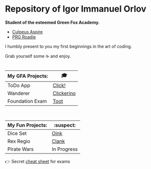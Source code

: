 # Repository of Igor Immanuel Orlov
<strong>Student of the esteemed Green Fox Academy.</strong> </br>
- [Culpeus Aspire](https://github.com/green-fox-academy/aspire-syllabus) </br>
- [PRG Roadie](https://github.com/green-fox-academy/pgr-roadie-syllabus)

I humbly present to you my first beginnings in the art of coding.

Grab yourself some :coffee: and enjoy.
<br/><br/>

| My GFA Projects:  | :mortar_board: |
|------------|----|
| ToDo App |[Click!](https://github.com/Leviathan-X/todo-app)|
| Wanderer |[Clickerino](https://github.com/Leviathan-X/wanderer-cs)|
| Foundation Exam| [Toot](https://github.com/green-fox-academy/Leviathan-X/blob/master/C%23%20Foundation/Misc/_imgMisc/success.jpg) |

<br/>

| My Fun Projects:  | :suspect: |
|------------|----|
| Dice Set  | [Oink](https://github.com/green-fox-academy/Leviathan-X/tree/master/C%23%20Foundation/Misc/DiceSet)  |
| Rex Regio | [Clank](https://github.com/green-fox-academy/Leviathan-X/tree/master/C%23%20Foundation/Misc/Rex%20Regio) |
| Pirate Wars | In Progress |

:point_right: Secret [cheat sheet](https://youtu.be/dQw4w9WgXcQ) for exams

